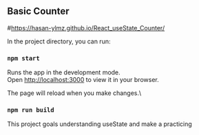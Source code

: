 ## Basic Counter 

#https://hasan-ylmz.github.io/React_useState_Counter/


In the project directory, you can run:

### `npm start`

Runs the app in the development mode.\
Open [http://localhost:3000](http://localhost:3000) to view it in your browser.

The page will reload when you make changes.\

### `npm run build `


This project goals understanding useState and make a practicing
